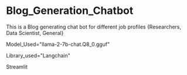 # Blog_Generation_Chatbot

This is a Blog generating chat bot for different job profiles {Researchers, Data Scientist, General}

Model_Used="llama-2-7b-chat.Q8_0.gguf"

Library_used="Langchain"

Streamlit

